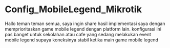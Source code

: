 # Config_MobileLegend_Mikrotik
Hallo teman teman semua, saya ingin share hasil implementasi saya dengan memprioritaskan game mobile legend dengan platform lain. konfigurasi ini pas banget untuk sekolahan atau cafe yang sedang melakukan event mobile legend supaya koneksinya stabil ketika main game mobile legend
